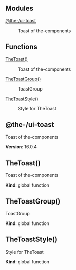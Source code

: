 <!--- Code generated by @the-/script-doc. DO NOT EDIT. -->

## Modules

<dl>
<dt><a href="#module_@the-/ui-toast">@the-/ui-toast</a></dt>
<dd><p>Toast of the-components</p>
</dd>
</dl>

## Functions

<dl>
<dt><a href="#TheToast">TheToast()</a></dt>
<dd><p>Toast of the-components</p>
</dd>
<dt><a href="#TheToastGroup">TheToastGroup()</a></dt>
<dd><p>ToastGroup</p>
</dd>
<dt><a href="#TheToastStyle">TheToastStyle()</a></dt>
<dd><p>Style for TheToast</p>
</dd>
</dl>

<a name="module_@the-/ui-toast"></a>

## @the-/ui-toast
Toast of the-components

**Version**: 16.0.4  
<a name="TheToast"></a>

## TheToast()
Toast of the-components

**Kind**: global function  
<a name="TheToastGroup"></a>

## TheToastGroup()
ToastGroup

**Kind**: global function  
<a name="TheToastStyle"></a>

## TheToastStyle()
Style for TheToast

**Kind**: global function  
